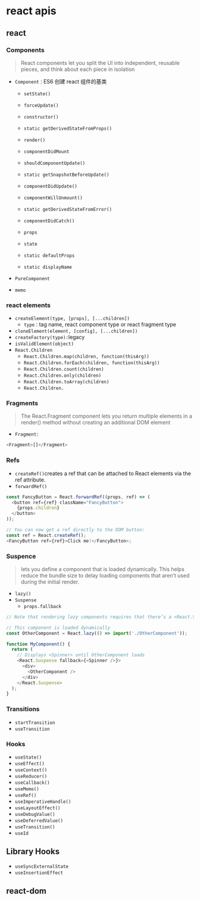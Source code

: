 # react apis

## react

### Components

> React components let you split the UI into independent, reusable pieces, and think about each piece in isolation

- `Component：`ES6 创建 react 组件的基类

  - `setState()`
  - `forceUpdate()`

  - `constructor()`
  - `static getDerivedStateFromProps()`
  - `render()`
  - `componentDidMount`

  - `shouldComponentUpdate()`
  - `static getSnapshotBeforeUpdate()`
  - `componentDidUpdate()`

  - `componentWillUnmount()`

  - `static getDerivedStateFromError()`
  - `componentDidCatch()`

  - `props`
  - `state`

  - `static defaultProps`
  - `static displayName`

- `PureComponent`
- `memo`

### react elements

- `createElement(type, [props], [...children])`
  - `type：`tag name, react component type or react fragment type
- `cloneElement(element, [config], [...children])`
- `createFactory(type):`legacy
- `isValidElement(object)`
- `React.Children`
  - `React.Children.map(children, function(thisArg))`
  - `React.Children.forEach(children, function(thisArg))`
  - `React.Children.count(children)`
  - `React.Children.only(children)`
  - `React.Children.toArray(children)`
  - `React.Children.`

### Fragments

> The React.Fragment component lets you return multiple elements in a render() method without creating an additional DOM element

- `Fragment:`

```js
<Fragment>[]</Fragment>
```

### Refs

- `createRef()`creates a ref that can be attached to React elements via the ref attribute.
- `forwardRef()`

```js
const FancyButton = React.forwardRef((props, ref) => (
  <button ref={ref} className="FancyButton">
    {props.children}
  </button>
));

// You can now get a ref directly to the DOM button:
const ref = React.createRef();
<FancyButton ref={ref}>Click me!</FancyButton>;
```

### Suspence

> lets you define a component that is loaded dynamically. This helps reduce the bundle size to delay loading components that aren’t used during the initial render.

- `lazy()`
- `Suspense`
  - `props.fallback`

```js
// Note that rendering lazy components requires that there’s a <React.Suspense> component higher in the rendering tree. This is how you specify a loading indicator.

// This component is loaded dynamically
const OtherComponent = React.lazy(() => import('./OtherComponent'));

function MyComponent() {
  return (
    // Displays <Spinner> until OtherComponent loads
    <React.Suspense fallback={<Spinner />}>
      <div>
        <OtherComponent />
      </div>
    </React.Suspense>
  );
}
```

### Transitions

- `startTransition`
- `useTransition`

### Hooks

- `useState()`
- `useEffect()`
- `useContext()`
- `useReducer()`
- `useCallback()`
- `useMemo()`
- `useRef()`
- `useImperativeHandle()`
- `useLayoutEffect()`
- `useDebugValue()`
- `useDeferredValue()`
- `useTransition()`
- `useId`

## Library Hooks

- `useSyncExternalState`
- `useInsertionEffect`

## react-dom
